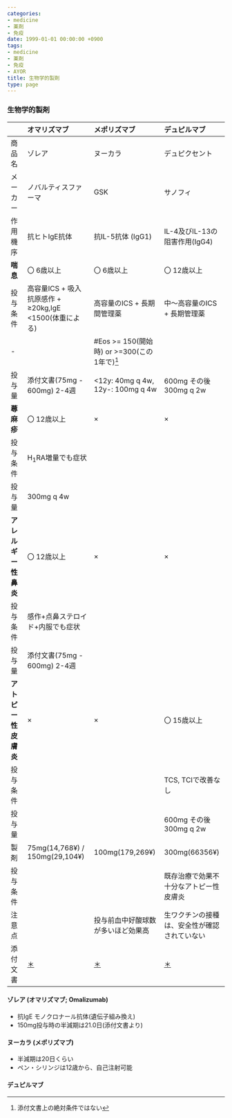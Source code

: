 ```yaml
---
categories:
- medicine
- 薬剤
- 免疫
date: 1999-01-01 00:00:00 +0900
tags:
- medicine
- 薬剤
- 免疫
- AYOR
title: 生物学的製剤
type: page
---
```


### 生物学的製剤

| |オマリズマブ |メポリズマブ |デュピルマブ |
|:----|:----|:----|:----|
|商品名 |ゾレア |ヌーカラ |デュピクセント |
|メーカー |ノバルティスファーマ |GSK |サノフィ |
|作用機序 |抗ヒトIgE抗体 |抗IL-5抗体 (IgG1)|IL-4及びIL-13の阻害作用(IgG4)|
|**喘息** |〇 6歳以上 |〇 6歳以上 |〇 12歳以上 |
|投与条件 |高容量ICS + 吸入抗原感作 + ≥20kg,IgE <1500(体重による) |高容量のICS + 長期間管理薬|中〜高容量のICS + 長期管理薬 |
|-| |#Eos >= 150(開始時) or >=300(この1年で)[^1] | |
|投与量  |添付文書(75mg - 600mg) 2-4週| <12y: 40mg q 4w, 12y-: 100mg q 4w|600mg その後 300mg q 2w|
|**蕁麻疹** |〇 12歳以上 |× |× |
|投与条件 |H<sub>1</sub>RA増量でも症状| | |
|投与量|300mg q 4w| | |
|**アレルギー性鼻炎** |〇 12歳以上 |× |× |
|投与条件 |感作+点鼻ステロイド+内服でも症状| | |
|投与量  |添付文書(75mg - 600mg) 2-4週| |
|**アトピー性皮膚炎** |× |× |〇 15歳以上 |
|投与条件 | | |TCS, TCIで改善なし|
|投与量  | | |600mg その後 300mg q 2w|
|製剤 |75mg(14,768¥) / 150mg(29,104¥) | 100mg(179,269¥) |300mg(66356¥) |
|投与条件 | | |既存治療で効果不十分なアトピー性皮膚炎 |
|注意点 | |投与前血中好酸球数が多いほど効果高 |生ワクチンの接種は、安全性が確認されていない |
|添付文書 |[＊](https://www.kegg.jp/medicus-bin/japic_med?japic_code=00060741)|[＊](https://www.kegg.jp/medicus-bin/japic_med?japic_code=00066284)|[＊](https://www.kegg.jp/medicus-bin/japic_med?japic_code=00067283)|

#### ゾレア (オマリズマブ; Omalizumab)

- 抗IgE モノクロナール抗体(遺伝子組み換え)
- 150mg投与時の半減期は21.0日(添付文書より)

#### ヌーカラ (メポリズマブ)

- 半減期は20日くらい
- ペン・シリンジは12歳から、自己注射可能


#### デュピルマブ

[^1]: 添付文書上の絶対条件ではない
